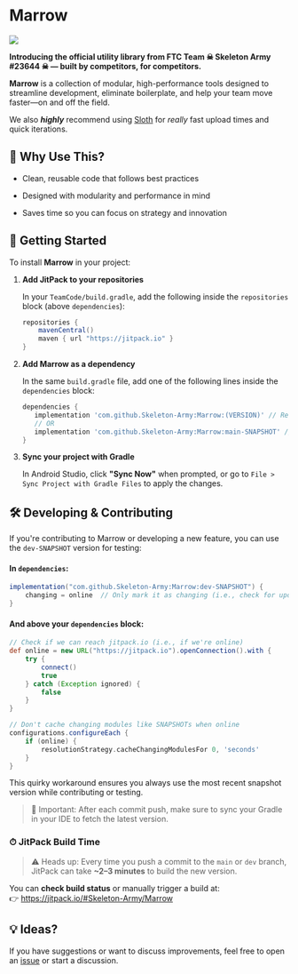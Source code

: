 # Marrow

[![](https://jitpack.io/v/Skeleton-Army/marrow.svg?label=Tag)](https://jitpack.io/#Skeleton-Army/Marrow)

**Introducing the official utility library from FTC Team ☠ **Skeleton Army #23644** ☠ — built by competitors, for competitors.**

**Marrow** is a collection of modular, high-performance tools designed to streamline development, eliminate boilerplate, and help your team move faster—on and off the field.

We also ***highly*** recommend using [Sloth](https://github.com/Dairy-Foundation/Sloth) for *really* fast upload times and quick iterations.

## 🧠 Why Use This?

- Clean, reusable code that follows best practices

- Designed with modularity and performance in mind

- Saves time so you can focus on strategy and innovation

## 🚀 Getting Started

To install **Marrow** in your project:

1. **Add JitPack to your repositories**
   
   In your `TeamCode/build.gradle`, add the following inside the `repositories` block (above `dependencies`):

   ```gradle
   repositories {
       mavenCentral()
       maven { url "https://jitpack.io" }
   }
   ```

2. **Add Marrow as a dependency**
   
   In the same `build.gradle` file, add one of the following lines inside the `dependencies` block:

   ```gradle
   dependencies {
      implementation 'com.github.Skeleton-Army:Marrow:(VERSION)' // Recommended
      // OR
      implementation 'com.github.Skeleton-Army:Marrow:main-SNAPSHOT' // Snapshot version – not recommended for production
   }
   ```

3. **Sync your project with Gradle**
   
   In Android Studio, click **"Sync Now"** when prompted, or go to `File > Sync Project with Gradle Files` to apply the changes.

## 🛠️ Developing & Contributing

If you're contributing to Marrow or developing a new feature, you can use the `dev-SNAPSHOT` version for testing:

#### In `dependencies`:

```gradle
implementation("com.github.Skeleton-Army:Marrow:dev-SNAPSHOT") {
    changing = online  // Only mark it as changing (i.e., check for updates) when online
}
```

#### And **above** your `dependencies` block:

```gradle
// Check if we can reach jitpack.io (i.e., if we're online)
def online = new URL("https://jitpack.io").openConnection().with {
    try {
        connect()
        true
    } catch (Exception ignored) {
        false
    }
}

// Don't cache changing modules like SNAPSHOTs when online
configurations.configureEach {
    if (online) {
        resolutionStrategy.cacheChangingModulesFor 0, 'seconds'
    }
}
```

This quirky workaround ensures you always use the most recent snapshot version while contributing or testing.

> 🔄 Important: After each commit push, make sure to sync your Gradle in your IDE to fetch the latest version.

### ⏱ JitPack Build Time

> ⚠️ Heads up: Every time you push a commit to the `main` or `dev` branch, JitPack can take **~2–3 minutes** to build the new version.

You can **check build status** or manually trigger a build at:  
👉 https://jitpack.io/#Skeleton-Army/Marrow

## 💡 Ideas?
If you have suggestions or want to discuss improvements, feel free to open an [issue](https://github.com/Skeleton-Army/Marrow/issues) or start a discussion.
